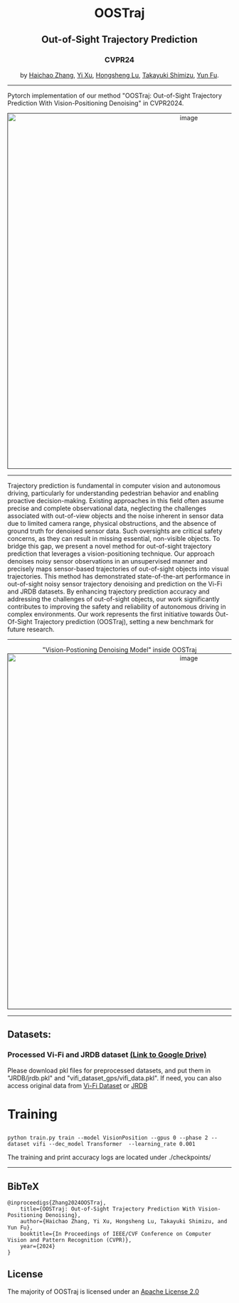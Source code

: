 <div align="center">

# OOSTraj

## Out-of-Sight Trajectory Prediction 

### CVPR24

by [Haichao Zhang](https://Hai-chao-Zhang.github.io/), [Yi Xu](https://sites.google.com/view/homepage-of-yi-xu/), 
[Hongsheng Lu](https://www.linkedin.com/in/hongsheng-lu-178486102/), [Takayuki Shimizu](https://www.linkedin.com/in/takashimizu/), [Yun Fu](http://www1.ece.neu.edu/~yunfu/). 
</div>

---

Pytorch implementation of our method "OOSTraj: Out-of-Sight Trajectory Prediction With Vision-Positioning Denoising" in CVPR2024.

<div align="center">

<a href="">
<img width="800" alt="image" src="https://www.zhanghaichao.xyz/Out-of-SightTrajPred/assets/head.png">
</a>
</div>

---

Trajectory prediction is fundamental in computer vision and autonomous driving, particularly for understanding pedestrian behavior and enabling proactive decision-making. Existing approaches in this field often assume precise and complete observational data, neglecting the challenges associated with out-of-view objects and the noise inherent in sensor data due to limited camera range, physical obstructions, and the absence of ground truth for denoised sensor data. Such oversights are critical safety concerns, as they can result in missing essential, non-visible objects. To bridge this gap, we present a novel method for out-of-sight trajectory prediction that leverages a vision-positioning technique. Our approach denoises noisy sensor observations in an unsupervised manner and precisely maps sensor-based trajectories of out-of-sight objects into visual trajectories. This method has demonstrated state-of-the-art performance in out-of-sight noisy sensor trajectory denoising and prediction on the Vi-Fi and JRDB datasets. By enhancing trajectory prediction accuracy and addressing the challenges of out-of-sight objects, our work significantly contributes to improving the safety and reliability of autonomous driving in complex environments. Our work represents the first initiative towards Out-Of-Sight Trajectory prediction (OOSTraj), setting a new benchmark for future research. 

---

<div align="center">
"Vision-Postioning Denoising Model" inside OOSTraj

<a href="">
<img width="800" alt="image" src="https://www.zhanghaichao.xyz/Out-of-SightTrajPred/assets/arch.png">
</a>
</div>

---

## Datasets:

### Processed Vi-Fi and JRDB dataset [(Link to Google Drive)](https://drive.google.com/drive/folders/1W6ze1z8X54kK9BOgYbXYQj_AScf79Z-q?usp=sharing)
Please download pkl files for preprocessed datasets, and put them in "JRDB/jrdb.pkl" and "vifi_dataset_gps/vifi_data.pkl".
If need, you can also access original data from [Vi-Fi Dataset](https://sites.google.com/winlab.rutgers.edu/vi-fidataset/home) or [JRDB](https://jrdb.erc.monash.edu/)

# Training

##
    python train.py train --model VisionPosition --gpus 0 --phase 2 --dataset vifi --dec_model Transformer  --learning_rate 0.001
The training and print accuracy logs are located under ./checkpoints/ 

---

## BibTeX
    @inproceedigs{Zhang2024OOSTraj,
        title={OOSTraj: Out-of-Sight Trajectory Prediction With Vision-Positioning Denoising},
        author={Haichao Zhang, Yi Xu, Hongsheng Lu, Takayuki Shimizu, and Yun Fu},
        booktitle={In Proceedings of IEEE/CVF Conference on Computer Vision and Pattern Recognition (CVPR)},
        year={2024}
    }

## License
The majority of OOSTraj is licensed under an [Apache License 2.0](https://github.com/ma-xu/Rewrite-the-Stars/blob/main/LICENSE)
